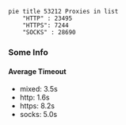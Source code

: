 
```mermaid
pie title 53212 Proxies in list
    "HTTP" : 23495
    "HTTPS": 7244
    "SOCKS" : 28690
```

### Some Info
#### Average Timeout

- mixed: 3.5s
- http: 1.6s
- https: 8.2s
- socks: 5.0s